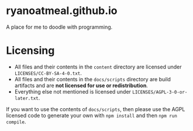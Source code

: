 # ryanoatmeal.github.io
A place for me to doodle with programming.

# Licensing

- All files and their contents in the `content` directory are licensed under 
  `LICENSES/CC-BY-SA-4-0.txt`. 
- All files and their contents in the `docs/scripts` directory are 
  build artifacts and are **not licensed for use or redistribution**.
- Everything else not mentioned is licensed under `LICENSES/AGPL-3-0-or-later.txt`.

If you want to use the contents of `docs/scripts`, then please use the AGPL licensed
code to generate your own with `npm install` and then `npm run compile`.
